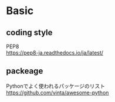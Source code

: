 # Basic

## coding style

PEP8  
https://pep8-ja.readthedocs.io/ja/latest/

## packeage

Pythonでよく使われるパッケージのリスト  
https://github.com/vinta/awesome-python



